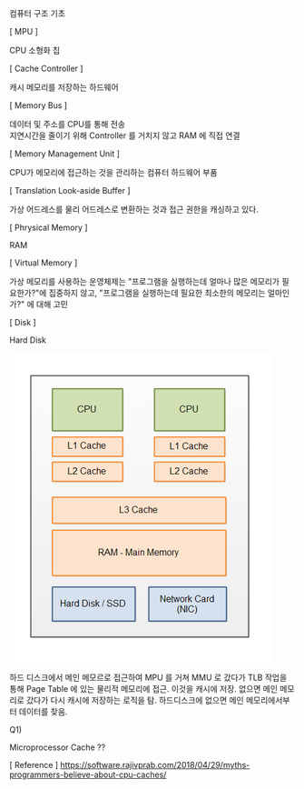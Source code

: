 컴퓨터 구조 기초

[ MPU ]

CPU 소형화 칩

[ Cache Controller ]

캐시 메모리를 저장하는 하드웨어

[ Memory Bus ]

데이터 및 주소를 CPU를 통해 전송<br>
지연시간을 줄이기 위해 Controller 를 거치지 않고 RAM 에 직접 연결

[ Memory Management Unit ]

CPU가 메모리에 접근하는 것을 관리하는 컴퓨터 하드웨어 부품

[ Translation Look-aside Buffer ]

가상 어드레스를 물리 어드레스로 변환하는 것과 접근 권한을 캐싱하고 있다.

[ Phrysical Memory ]

RAM

[ Virtual Memory ]

가상 메모리를 사용하는 운영체제는 "프로그램을 실행하는데 얼마나 많은 메모리가 필요한가?"에 집중하지 않고,
"프로그램을 실행하는데 필요한 최소한의 메모리는 얼마인가?" 에 대해 고민

[ Disk ]

Hard Disk


![img](image/CPU-cache.png)

하드 디스크에서 메인 메모르로 접근하여 MPU 를 거쳐 MMU 로 갔다가
TLB 작업을 통해 Page Table 에 있는 물리적 메모리에 접근.
이것을 캐시에 저장.
없으면 메인 메모리로 갔다가 다시 캐시에 저장하는 로직을 탐.
하드디스크에 없으면 메인 메모리에서부터 데이터를 찾음.



Q1)

Microprocessor Cache ??

[ Reference ]
https://software.rajivprab.com/2018/04/29/myths-programmers-believe-about-cpu-caches/